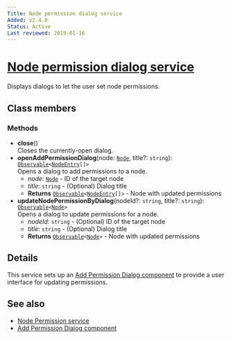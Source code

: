 ```yaml
---
Title: Node permission dialog service
Added: v2.4.0
Status: Active
Last reviewed: 2019-01-16
---
```


# [Node permission dialog service](../../lib/content-services/permission-manager/services/node-permission-dialog.service.ts "Defined in node-permission-dialog.service.ts")

Displays dialogs to let the user set node permissions.

## Class members

### Methods

-   **close**()<br/>
    Closes the currently-open dialog.
-   **openAddPermissionDialog**(node: [`Node`](https://github.com/Alfresco/alfresco-js-api/blob/development/src/api/content-rest-api/docs/Node.md), title?: `string`): [`Observable`](http://reactivex.io/documentation/observable.html)`<`[`NodeEntry`](https://github.com/Alfresco/alfresco-js-api/blob/master/src/alfresco-core-rest-api/docs/NodeEntry.md)`[]>`<br/>
    Opens a dialog to add permissions to a node.
    -   _node:_ [`Node`](https://github.com/Alfresco/alfresco-js-api/blob/development/src/api/content-rest-api/docs/Node.md)  - ID of the target node
    -   _title:_ `string`  - (Optional) Dialog title
    -   **Returns** [`Observable`](http://reactivex.io/documentation/observable.html)`<`[`NodeEntry`](https://github.com/Alfresco/alfresco-js-api/blob/master/src/alfresco-core-rest-api/docs/NodeEntry.md)`[]>` - Node with updated permissions
-   **updateNodePermissionByDialog**(nodeId?: `string`, title?: `string`): [`Observable`](http://reactivex.io/documentation/observable.html)`<`[`Node`](https://github.com/Alfresco/alfresco-js-api/blob/development/src/api/content-rest-api/docs/Node.md)`>`<br/>
    Opens a dialog to update permissions for a node.
    -   _nodeId:_ `string`  - (Optional) ID of the target node
    -   _title:_ `string`  - (Optional) Dialog title
    -   **Returns** [`Observable`](http://reactivex.io/documentation/observable.html)`<`[`Node`](https://github.com/Alfresco/alfresco-js-api/blob/development/src/api/content-rest-api/docs/Node.md)`>` - Node with updated permissions

## Details

This service sets up an [Add Permission Dialog component](../content-services/add-permission-dialog.component.md) to provide a user
interface for updating permissions. 

## See also

-   [Node Permission service](node-permission.service.md)
-   [Add Permission Dialog component](add-permission-dialog.component.md)
